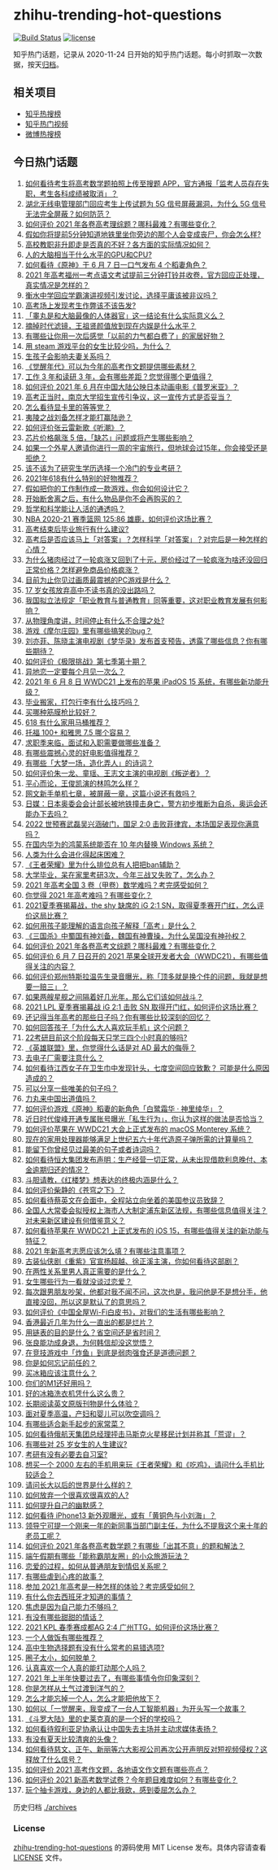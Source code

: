# zhihu-trending-hot-questions

[![Build Status](https://github.com/justjavac/zhihu-trending-hot-questions/workflows/ci/badge.svg?branch=master)](https://github.com/justjavac/zhihu-trending-hot-questions/actions)
[![license](https://img.shields.io/github/license/justjavac/zhihu-trending-hot-questions)](https://github.com/justjavac/zhihu-trending-hot-questions/blob/master/LICENSE)

知乎热门话题，记录从 2020-11-24 日开始的知乎热门话题。每小时抓取一次数据，按天[归档](./archives)。

## 相关项目

- [知乎热搜榜](https://github.com/justjavac/zhihu-trending-top-search)
- [知乎热门视频](https://github.com/justjavac/zhihu-trending-hot-video)
- [微博热搜榜](https://github.com/justjavac/weibo-trending-hot-search)

## 今日热门话题

<!-- BEGIN -->
<!-- 最后更新时间 Tue Jun 08 2021 17:06:42 GMT+0800 (China Standard Time) -->

1. [如何看待考生将高考数学题拍照上传至搜题
   APP，官方通报「监考人员存在失职，考生各科成绩被取消」？](https://www.zhihu.com/question/463826989)
2. [湖北无线电管理部门回应考生上传试题为 5G 信号屏蔽漏洞，为什么 5G
   信号无法完全屏蔽？如何防范？](https://www.zhihu.com/question/463853973)
3. [如何评价 2021 年各卷高考理综题？哪科最难？有哪些变化？](https://www.zhihu.com/question/463595895)
4. [假如你将提前5分钟知道地铁里坐你旁边的那个人会变成丧尸，你会怎么样?](https://www.zhihu.com/question/463723763)
5. [高校教职非升即走是否真的不好？各方面的实际情况如何？](https://www.zhihu.com/question/461415192)
6. [人的大脑相当于什么水平的GPU和CPU?](https://www.zhihu.com/question/404006982)
7. [如何看待《原神》于 6 月 7 日一口气发布 4 个稻妻角色？](https://www.zhihu.com/question/463756441)
8. [2021
   年高考福州一考点语文考试提前三分钟打铃并收卷，官方回应正处理，真实情况是怎样的？](https://www.zhihu.com/question/463603842)
9. [衡水中学回应学霸演讲视频引发讨论，选择平庸该被非议吗？](https://www.zhihu.com/question/462967509)
10. [高考场上发现考生作弊该不该告发?](https://www.zhihu.com/question/463567379)
11. [「睾丸是和大脑最像的人体器官」这一结论有什么实际意义么？](https://www.zhihu.com/question/463156456)
12. [摘掉时代滤镜，王祖贤颜值放到现在内娱是什么水平？](https://www.zhihu.com/question/460820502)
13. [有哪些让你用一次后感觉「以前的力气都白费了」的家居好物？](https://www.zhihu.com/question/420760487)
14. [用 steam 游戏平台的女生比较少吗，为什么？](https://www.zhihu.com/question/451787400)
15. [生孩子会影响夫妻关系吗？](https://www.zhihu.com/question/369792300)
16. [《觉醒年代》可以为今年的高考作文题提供哪些素材？](https://www.zhihu.com/question/463608592)
17. [工作 3 年和读研 3 年，会有哪些差距？您觉得哪个更值得？](https://www.zhihu.com/question/463621272)
18. [如何评价 2021 年 6
    月在中国大陆公映日本动画电影《普罗米亚》？](https://www.zhihu.com/question/462217273)
19. [高考正当时，南京大学招生宣传引争议，这一宣传方式是否妥当？](https://www.zhihu.com/question/463702038)
20. [怎么看待显卡里的等等党？](https://www.zhihu.com/question/448323212)
21. [夷陵之战刘备怎样才能打赢陆逊？](https://www.zhihu.com/question/463713654)
22. [如何评价张云雷新歌《听潮》？](https://www.zhihu.com/question/463789122)
23. [芯片价格飙涨 5 倍，「缺芯」问题或将产生哪些影响？](https://www.zhihu.com/question/463574415)
24. [如果一个外星人邀请你进行一周的宇宙旅行，但地球会过15年，你会接受还是拒绝？](https://www.zhihu.com/question/463336626)
25. [该不该为了研究生学历选择一个冷门的专业考研？](https://www.zhihu.com/question/458850143)
26. [2021年618有什么特别的好物推荐？](https://www.zhihu.com/question/461478895)
27. [假如把你的工作制作成一款游戏，你会如何设计它？](https://www.zhihu.com/question/462775862)
28. [开始断舍离之后，有什么物品是你不会再购买的？](https://www.zhihu.com/question/457895008)
29. [哲学和科学能让人活的通透吗？](https://www.zhihu.com/question/463258300)
30. [NBA 2020-21 赛季篮网 125:86
    雄鹿，如何评价这场比赛？](https://www.zhihu.com/question/463800490)
31. [高考结束后毕业旅行有什么建议?](https://www.zhihu.com/question/459962607)
32. [高考后是否应该马上「对答案」？怎样科学「对答案」？对完后是一种怎样的心情？](https://www.zhihu.com/question/463614773)
33. [为什么猪肉经过了一轮疯涨又回到了十元，房价经过了一轮疯涨为啥还没回归正常价格？怎样避免商品价格疯涨？](https://www.zhihu.com/question/463497801)
34. [目前为止你见过画质最震撼的PC游戏是什么？](https://www.zhihu.com/question/334549140)
35. [17 岁女孩放弃高中不读书真的没出路吗？](https://www.zhihu.com/question/456404042)
36. [我国拟立法规定「职业教育与普通教育」同等重要，这对职业教育发展有何影响？](https://www.zhihu.com/question/463692657)
37. [从物理角度讲，时间停止有什么不合理之处?](https://www.zhihu.com/question/463532554)
38. [游戏《摩尔庄园》里有哪些搞笑的bug？](https://www.zhihu.com/question/463178196)
39. [刘亦菲、陈晓主演电视剧《梦华录》发布首支预告，透露了哪些信息？你有哪些期待？](https://www.zhihu.com/question/463707226)
40. [如何评价《极限挑战》第七季第十期？](https://www.zhihu.com/question/463503577)
41. [异地恋一定要每个月见一次么？](https://www.zhihu.com/question/459310231)
42. [2021 年 6 月 8 日 WWDC21 上发布的苹果 iPadOS 15
    系统，有哪些新功能升级？](https://www.zhihu.com/question/463792155)
43. [毕业搬家，打包行李有什么技巧吗？](https://www.zhihu.com/question/462408502)
44. [买哪种筋膜枪比较好？](https://www.zhihu.com/question/376327980)
45. [618 有什么家用马桶推荐？](https://www.zhihu.com/question/280899557)
46. [托福 100+ 和雅思 7.5 哪个容易？](https://www.zhihu.com/question/26489793)
47. [求职季来临，面试和入职需要做哪些准备？](https://www.zhihu.com/question/462924309)
48. [有哪些震撼心灵的好电影值得推荐？](https://www.zhihu.com/question/353914676)
49. [有哪些「大梦一场，造化弄人」的诗词？](https://www.zhihu.com/question/446679548)
50. [如何评价朱一龙、童瑶、王志文主演的电视剧《叛逆者》？](https://www.zhihu.com/question/388601614)
51. [平心而论，王俊凯演的林鸣怎么样？](https://www.zhihu.com/question/463762791)
52. [网文新手单机七章，被屏蔽一章，这篇小说还有救吗？](https://www.zhihu.com/question/463752977)
53. [日媒：日本奥委会会计部长被地铁撞击身亡，警方初步推断为自杀，奥运会还能办下去吗？](https://www.zhihu.com/question/463640863)
54. [2022 世预赛武磊吴兴涵破门，国足 2:0
    击败菲律宾，本场国足表现你满意吗？](https://www.zhihu.com/question/463795476)
55. [在国内华为的鸿蒙系统能否在 10 年内替换 Windows
    系统？](https://www.zhihu.com/question/462366986)
56. [人类为什么会进化得起床困难？](https://www.zhihu.com/question/463105583)
57. [《王者荣耀》里为什么排位总有人把把ban辅助？](https://www.zhihu.com/question/461168119)
58. [大学毕业，呆在家里考研3次，今年三战又失败了，怎么办？](https://www.zhihu.com/question/41692093)
59. [2021 年高考全国 3 卷（甲卷）数学难吗？考完感受如何？](https://www.zhihu.com/question/463705913)
60. [你觉得 2021 年高考难吗？有哪些变化？](https://www.zhihu.com/question/463675479)
61. [2021夏季赛揭幕战，the shy 缺席的 iG 2:1
    SN，取得夏季赛开门红，怎么评价这局比赛？](https://www.zhihu.com/question/463714199)
62. [如何用孩子能理解的语言向孩子解释「高考」是什么？](https://www.zhihu.com/question/463208698)
63. [《三国杀》中蜀国有神刘备，魏国有神曹操，为什么吴国没有神孙权？](https://www.zhihu.com/question/463422109)
64. [如何评价 2021 年各卷高考文综题？哪科最难？有哪些变化？](https://www.zhihu.com/question/463595992)
65. [如何评价 6 月 7 日召开的 2021
    苹果全球开发者大会（WWDC21），有哪些值得关注的内容？](https://www.zhihu.com/question/463764581)
66. [如何评价郑州特斯拉温先生录音曝光，称「顶多就是换个件的问题，我就是想要一赔三」？](https://www.zhihu.com/question/463510939)
67. [如果两艘星舰之间隔着好几光年，那么它们该如何战斗？](https://www.zhihu.com/question/462878987)
68. [2021 LPL 夏季赛揭幕战 iG 2:1 击败 SN
    取得开门红，如何评价这场比赛？](https://www.zhihu.com/question/463732484)
69. [还记得当年高考的那些日子吗？你有哪些比较深刻的回忆？](https://www.zhihu.com/question/463608450)
70. [如何回答孩子「为什么大人喜欢玩手机」这个问题？](https://www.zhihu.com/question/447361406)
71. [22考研目前这个阶段每天只学三四个小时真的够吗?](https://www.zhihu.com/question/456380899)
72. [《英雄联盟》里，你觉得什么话是对 AD 最大的侮辱？](https://www.zhihu.com/question/457722320)
73. [去电子厂需要注意什么？](https://www.zhihu.com/question/455726048)
74. [如何看待江西女子在卫生巾中发现针头，七度空间回应致歉？
    可能是什么原因造成的？](https://www.zhihu.com/question/463438703)
75. [可以分享一些唯美的句子吗？](https://www.zhihu.com/question/462072956)
76. [力丸来中国出道值吗？](https://www.zhihu.com/question/463265371)
77. [如何评价游戏《原神》稻妻的新角色「白鹭霜华 · 神里绫华」？](https://www.zhihu.com/question/463721778)
78. [近日时代俊峰开通专属账号曝光「私生行为」，你认为这样的做法是否恰当？](https://www.zhihu.com/question/463796878)
79. [如何评价苹果在 WWDC21 大会上正式发布的 macOS Monterey
    系统？](https://www.zhihu.com/question/463794403)
80. [现在的家用处理器能够满足上世纪五六十年代造原子弹所需的计算量吗？](https://www.zhihu.com/question/463181858)
81. [能留下你曾经见过最美的句子或者诗词吗？](https://www.zhihu.com/question/459338437)
82. [如何看待恒大集团发布声明：生产经营一切正常，从未出现借款利息晚付、本金逾期归还的情况？](https://www.zhihu.com/question/463617349)
83. [斗胆请教，《红楼梦》想表达的终极内涵是什么？](https://www.zhihu.com/question/54833966)
84. [如何评价柴静的《苍穹之下》？](https://www.zhihu.com/question/28502197)
85. [如何看待蔡英文在会面中，全程站立向坐着的美国参议员致辞？](https://www.zhihu.com/question/463513769)
86. [全国人大常委会拟授权上海市人大制定浦东新区法规，有哪些信息值得关注？对未来新区建设有何借鉴意义？](https://www.zhihu.com/question/463693326)
87. [如何看待苹果在 WWDC21 上正式发布的 iOS
    15，有哪些值得关注的新功能与特征？](https://www.zhihu.com/question/463789707)
88. [2021 年新高考志愿应该怎么填？有哪些注意事项？](https://www.zhihu.com/question/450148450)
89. [古装仙侠剧《重紫》官宣杨超越、徐正溪主演，你如何看待这部剧？](https://www.zhihu.com/question/463617982)
90. [在两性关系里男人真正需要的是什么？](https://www.zhihu.com/question/319606888)
91. [女生哪些行为一看就没谈过恋爱？](https://www.zhihu.com/question/274051741)
92. [每次跟男朋友吵架，他都对我不闻不问，这次也是，我问他是不是想分手，他直接没回，所以这是默认了的意思吗？](https://www.zhihu.com/question/303113863)
93. [如何评价《中国全屋Wi-Fi白皮书》，对我们的生活有哪些影响？](https://www.zhihu.com/question/463705015)
94. [香港最近几年为什么一直出的都是烂片？](https://www.zhihu.com/question/462877536)
95. [用链表的目的是什么？省空间还是省时间？](https://www.zhihu.com/question/31082722)
96. [张良能功成身退，为何韩信却没这觉悟？](https://www.zhihu.com/question/440992178)
97. [在竞技游戏中「炸鱼」到底是弱肉强食还是道德问题？](https://www.zhihu.com/question/307041782)
98. [你是如何忘记前任的？](https://www.zhihu.com/question/462186615)
99. [买冰箱应该注意什么？](https://www.zhihu.com/question/20178469)
100. [你们的M1还好用吗？](https://www.zhihu.com/question/447835410)
101. [好的冰箱洗衣机凭什么这么贵？](https://www.zhihu.com/question/463416036)
102. [长期阅读英文原版刊物是什么体验？](https://www.zhihu.com/question/264023044)
103. [面对夏季高温，产妇和婴儿可以吹空调吗？](https://www.zhihu.com/question/461128140)
104. [有哪些适合新手起步的家常菜？](https://www.zhihu.com/question/28304820)
105. [如何看待俄航天集团总经理抨击马斯克火星移民计划并称其「荒谬」？](https://www.zhihu.com/question/463587174)
106. [有哪些对 25 岁女生的人生建议?](https://www.zhihu.com/question/447599541)
107. [考研有没有必要去自习室?](https://www.zhihu.com/question/407177379)
108. [想买一个 2000
     左右的手机用来玩《王者荣耀》和《吃鸡》，请问什么手机比较适合？](https://www.zhihu.com/question/458078419)
109. [请问长大以后的世界是什么样的？](https://www.zhihu.com/question/462575562)
110. [如何放弃一个很喜欢很喜欢的人?](https://www.zhihu.com/question/461564379)
111. [如何提升自己的幽默感？](https://www.zhihu.com/question/19568671)
112. [如何看待 iPhone13
     新外观曝光，或有「黄铜色与小刘海」？](https://www.zhihu.com/question/463358441)
113. [领导宁可提一个刚来一年的新同事当部门副主任，为什么不提我这个来十年的老员工呢？](https://www.zhihu.com/question/458785731)
114. [如何评价 2021
     年各卷高考数学题？有哪些「出其不意」的题和解法？](https://www.zhihu.com/question/463527743)
115. [端午假期有哪些「能称霸朋友圈」的小众旅游玩法？](https://www.zhihu.com/question/463262656)
116. [恋爱的过程，如何从普通朋友到情侣关系呢？](https://www.zhihu.com/question/25316274)
117. [有哪些虐到心疼的故事？](https://www.zhihu.com/question/459608042)
118. [参加 2021 年高考是一种怎样的体验？考完感受如何？](https://www.zhihu.com/question/463586362)
119. [有什么你去西班牙才知道的事情？](https://www.zhihu.com/question/340140889)
120. [焦虑是因为自己能力不够吗？](https://www.zhihu.com/question/313138680)
121. [有没有哪些甜甜的情话？](https://www.zhihu.com/question/460123635)
122. [2021 KPL 春季赛成都AG 2:4
     广州TTG，如何评价这场比赛？](https://www.zhihu.com/question/463484387)
123. [一个人做饭有哪些推荐？](https://www.zhihu.com/question/24523223)
124. [高中生物选择题有没有什么常考的易错选项?](https://www.zhihu.com/question/447231694)
125. [圈子太小，如何脱单？](https://www.zhihu.com/question/28757606)
126. [认真喜欢一个人真的能打动那个人吗？](https://www.zhihu.com/question/371261725)
127. [2021 年上半年快要过去了，有哪些事情令你印象深刻？](https://www.zhihu.com/question/463406631)
128. [你是怎样从土气过渡到洋气的？](https://www.zhihu.com/question/267705489)
129. [怎么才能忘掉一个人，怎么才能把他放下？](https://www.zhihu.com/question/462483327)
130. [如何以「一觉醒来，我变成了一台人工智能机器」为开头写一个故事？](https://www.zhihu.com/question/462394457)
131. [《斗罗大陆》里的史莱克真的是一个好的学校吗？](https://www.zhihu.com/question/401677351)
132. [如何看待叙利亚足协承认让中国失去主场并主动求媒体表扬？](https://www.zhihu.com/question/463409034)
133. [有没有夏天比较清爽的头像？](https://www.zhihu.com/question/456333095)
134. [如何看待慈文、正午、新丽等六大影视公司再次公开声明反对短视频侵权？这释放了什么信号？](https://www.zhihu.com/question/463579622)
135. [如何评价 2021 高考作文题，各地语文作文题有哪些亮点？](https://www.zhihu.com/question/463569578)
136. [如何评价 2021
     新高考数学试卷？今年题目难度如何？有哪些变化？](https://www.zhihu.com/question/463698634)
137. [玩个抽卡游戏，身边的人都比我欧，感到委屈怎么办？](https://www.zhihu.com/question/462515325)

<!-- END -->

历史归档 [./archives](./archives)

### License

[zhihu-trending-hot-questions](https://github.com/justjavac/zhihu-trending-hot-questions)
的源码使用 MIT License 发布。具体内容请查看 [LICENSE](./LICENSE) 文件。
